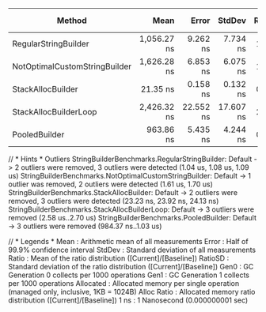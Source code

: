 | Method                        | Mean        | Error     | StdDev    | Ratio | RatioSD | Gen0   | Gen1   | Allocated | Alloc Ratio |
|------------------------------ |------------:|----------:|----------:|------:|--------:|-------:|-------:|----------:|------------:|
| RegularStringBuilder          | 1,056.27 ns |  9.262 ns |  7.734 ns |  1.00 |    0.01 | 0.8507 | 0.0267 |   14248 B |       1.000 |
| NotOptimalCustomStringBuilder | 1,626.28 ns |  6.853 ns |  6.075 ns |  1.54 |    0.01 | 1.2817 | 0.0381 |   21432 B |       1.504 |
| StackAllocBuilder             |    21.35 ns |  0.158 ns |  0.132 ns |  0.02 |    0.00 | 0.0052 |      - |      88 B |       0.006 |
| StackAllocBuilderLoop         | 2,426.32 ns | 22.552 ns | 17.607 ns |  2.30 |    0.02 | 0.4768 |      - |    8000 B |       0.561 |
| PooledBuilder                 |   963.86 ns |  5.435 ns |  4.244 ns |  0.91 |    0.01 | 0.3242 |      - |    5440 B |       0.382 |

// * Hints *
Outliers
  StringBuilderBenchmarks.RegularStringBuilder: Default          -> 2 outliers were removed, 3 outliers were detected (1.04 us, 1.08 us, 1.09 us)
  StringBuilderBenchmarks.NotOptimalCustomStringBuilder: Default -> 1 outlier  was  removed, 2 outliers were detected (1.61 us, 1.70 us)
  StringBuilderBenchmarks.StackAllocBuilder: Default             -> 2 outliers were removed, 3 outliers were detected (23.23 ns, 23.92 ns, 24.13 ns)
  StringBuilderBenchmarks.StackAllocBuilderLoop: Default         -> 3 outliers were removed (2.58 us..2.70 us)
  StringBuilderBenchmarks.PooledBuilder: Default                 -> 3 outliers were removed (984.37 ns..1.03 us)

// * Legends *
  Mean        : Arithmetic mean of all measurements
  Error       : Half of 99.9% confidence interval
  StdDev      : Standard deviation of all measurements
  Ratio       : Mean of the ratio distribution ([Current]/[Baseline])
  RatioSD     : Standard deviation of the ratio distribution ([Current]/[Baseline])
  Gen0        : GC Generation 0 collects per 1000 operations
  Gen1        : GC Generation 1 collects per 1000 operations
  Allocated   : Allocated memory per single operation (managed only, inclusive, 1KB = 1024B)
  Alloc Ratio : Allocated memory ratio distribution ([Current]/[Baseline])
  1 ns        : 1 Nanosecond (0.000000001 sec)
